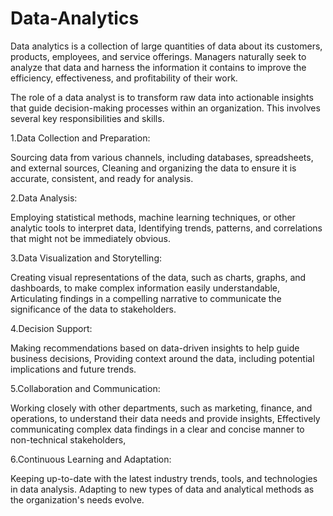 # Data-Analytics

Data analytics is a collection of large quantities of data about its customers, products, employees, and service offerings. Managers naturally seek to analyze that data and harness the information it contains to improve the efficiency, effectiveness, and profitability of their work.

The role of a data analyst is to transform raw data into actionable insights that guide decision-making processes within an organization. This involves several key responsibilities and skills.

1.Data Collection and Preparation:

Sourcing data from various channels, including databases, spreadsheets, and external sources,
Cleaning and organizing the data to ensure it is accurate, consistent, and ready for analysis.

2.Data Analysis:

Employing statistical methods, machine learning techniques, or other analytic tools to interpret data,
Identifying trends, patterns, and correlations that might not be immediately obvious.

3.Data Visualization and Storytelling:

Creating visual representations of the data, such as charts, graphs, and dashboards, to make complex information easily understandable,
Articulating findings in a compelling narrative to communicate the significance of the data to stakeholders.

4.Decision Support:

Making recommendations based on data-driven insights to help guide business decisions,
Providing context around the data, including potential implications and future trends.

5.Collaboration and Communication:

Working closely with other departments, such as marketing, finance, and operations, to understand their data needs and provide insights,
Effectively communicating complex data findings in a clear and concise manner to non-technical stakeholders,

6.Continuous Learning and Adaptation:

Keeping up-to-date with the latest industry trends, tools, and technologies in data analysis.
Adapting to new types of data and analytical methods as the organization's needs evolve.
